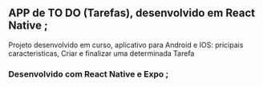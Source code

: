 ## APP de TO DO (Tarefas), desenvolvido em React Native ; 

<p>Projeto desenvolvido em curso, aplicativo para Android e IOS:
pricipais caracteristicas, Criar e finalizar uma determinada Tarefa<p>

### Desenvolvido com React Native e Expo ; 
